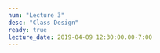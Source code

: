 ```yaml
---
num: "Lecture 3"
desc: "Class Design"
ready: true
lecture_date: 2019-04-09 12:30:00.00-7:00
---
```

